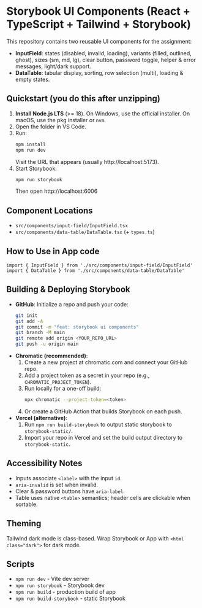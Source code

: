 # Storybook UI Components (React + TypeScript + Tailwind + Storybook)

This repository contains two reusable UI components for the assignment:
- **InputField**: states (disabled, invalid, loading), variants (filled, outlined, ghost), sizes (sm, md, lg), clear button, password toggle, helper & error messages, light/dark support.
- **DataTable**: tabular display, sorting, row selection (multi), loading & empty states.

## Quickstart (you do this after unzipping)

1. **Install Node.js LTS** (>= 18). On Windows, use the official installer. On macOS, use the pkg installer or `nvm`.
2. Open the folder in VS Code.
3. Run:
   ```bash
   npm install
   npm run dev
   ```
   Visit the URL that appears (usually http://localhost:5173).
4. Start Storybook:
   ```bash
   npm run storybook
   ```
   Then open http://localhost:6006

## Component Locations
- `src/components/input-field/InputField.tsx`
- `src/components/data-table/DataTable.tsx` (+ `types.ts`)

## How to Use in App code
```tsx
import { InputField } from './src/components/input-field/InputField'
import { DataTable } from './src/components/data-table/DataTable'
```

## Building & Deploying Storybook
- **GitHub**: Initialize a repo and push your code:
  ```bash
  git init
  git add -A
  git commit -m "feat: storybook ui components"
  git branch -M main
  git remote add origin <YOUR_REPO_URL>
  git push -u origin main
  ```
- **Chromatic (recommended)**:
  1. Create a new project at chromatic.com and connect your GitHub repo.
  2. Add a project token as a secret in your repo (e.g., `CHROMATIC_PROJECT_TOKEN`).
  3. Run locally for a one-off build:
     ```bash
     npx chromatic --project-token=<token>
     ```
  4. Or create a GitHub Action that builds Storybook on each push.
- **Vercel (alternative)**:
  1. Run `npm run build-storybook` to output static storybook to `storybook-static/`.
  2. Import your repo in Vercel and set the build output directory to `storybook-static`.

## Accessibility Notes
- Inputs associate `<label>` with the input `id`.
- `aria-invalid` is set when invalid.
- Clear & password buttons have `aria-label`.
- Table uses native `<table>` semantics; header cells are clickable when sortable.

## Theming
Tailwind dark mode is class-based. Wrap Storybook or App with `<html class="dark">` for dark mode.

## Scripts
- `npm run dev` - Vite dev server
- `npm run storybook` - Storybook dev
- `npm run build` - production build of app
- `npm run build-storybook` - static Storybook
